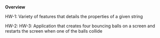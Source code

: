 **Overview**

HW-1: Variety of features that details the properties of a given string

HW-2: 
HW-3: Application that creates four bouncing balls on a screen and restarts the screen when one of the balls collide
